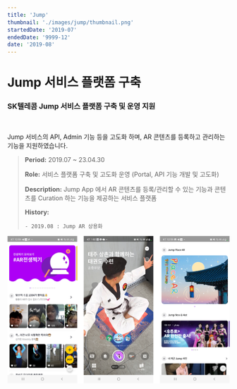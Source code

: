 ```yaml
---
title: 'Jump'
thumbnail: './images/jump/thumbnail.png'
startedDate: '2019-07'
endedDate: '9999-12'
date: '2019-08'
---
```


# Jump 서비스 플랫폼 구축

### SK텔레콤 Jump 서비스 플랫폼 구축 및 운영 지원
</br>

Jump 서비스의 API, Admin 기능 등을 고도화 하며, AR 콘텐츠를 등록하고 관리하는 기능을 지원하였습니다.

> **Period:** 2019.07 ~ 23.04.30 
> 
> **Role:** 서비스 플랫폼 구축 및 고도화 운영 (Portal, API 기능 개발 및 고도화) 
> 
> **Description:**  Jump App 에서 AR 콘텐츠를 등록/관리할 수 있는 기능과 콘텐츠를 Curation 하는 기능을 제공하는 서비스 플랫폼 
> 
> **History:**
> ``` 
> - 2019.08 : Jump AR 상용화
> ```

![A. Studio Portal Mobile](./images/jump/jump_ar_01.png)